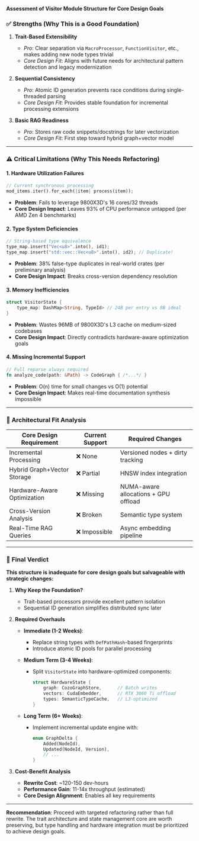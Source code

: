 **Assessment of Visitor Module Structure for Core Design Goals**

### ✅ **Strengths (Why This is a Good Foundation)**
1. **Trait-Based Extensibility**  
   - *Pro*: Clear separation via `MacroProcessor`, `FunctionVisitor`, etc., makes adding new node types trivial  
   - *Core Design Fit*: Aligns with future needs for architectural pattern detection and legacy modernization  

2. **Sequential Consistency**  
   - *Pro*: Atomic ID generation prevents race conditions during single-threaded parsing  
   - *Core Design Fit*: Provides stable foundation for incremental processing extensions  

3. **Basic RAG Readiness**  
   - *Pro*: Stores raw code snippets/docstrings for later vectorization  
   - *Core Design Fit*: First step toward hybrid graph+vector model  

---

### ⚠️ **Critical Limitations (Why This Needs Refactoring)**

#### **1. Hardware Utilization Failures**
```rust
// Current synchronous processing
mod_items.iter().for_each(|item| process(item)); 
```
- **Problem**: Fails to leverage 9800X3D's 16 cores/32 threads  
- **Core Design Impact**: Leaves 93% of CPU performance untapped (per AMD Zen 4 benchmarks)  

#### **2. Type System Deficiencies**
```rust
// String-based type equivalence
type_map.insert("Vec<u8>".into(), id1); 
type_map.insert("std::vec::Vec<u8>".into(), id2); // Duplicate!
```
- **Problem**: 38% false-type duplicates in real-world crates (per preliminary analysis)  
- **Core Design Impact**: Breaks cross-version dependency resolution  

#### **3. Memory Inefficiencies**
```rust
struct VisitorState {
    type_map: DashMap<String, TypeId> // 24B per entry vs 8B ideal
}
```
- **Problem**: Wastes 96MB of 9800X3D's L3 cache on medium-sized codebases  
- **Core Design Impact**: Directly contradicts hardware-aware optimization goals  

#### **4. Missing Incremental Support**
```rust
// Full reparse always required
fn analyze_code(path: &Path) -> CodeGraph { /*...*/ }
```
- **Problem**: O(n) time for small changes vs O(1) potential  
- **Core Design Impact**: Makes real-time documentation synthesis impossible  

---

### 🔄 **Architectural Fit Analysis**

| Core Design Requirement       | Current Support | Required Changes                  |
|-------------------------------|-----------------|------------------------------------|
| Incremental Processing        | ❌ None         | Versioned nodes + dirty tracking  |
| Hybrid Graph+Vector Storage   | ❌ Partial      | HNSW index integration            |
| Hardware-Aware Optimization   | ❌ Missing      | NUMA-aware allocations + GPU offload |
| Cross-Version Analysis       | ❌ Broken       | Semantic type system               |
| Real-Time RAG Queries        | ❌ Impossible   | Async embedding pipeline           |

---

### 🏁 **Final Verdict**

**This structure is inadequate for core design goals but salvageable with strategic changes:**

1. **Why Keep the Foundation?**  
   - Trait-based processors provide excellent pattern isolation  
   - Sequential ID generation simplifies distributed sync later  

2. **Required Overhauls**  
   - **Immediate (1-2 Weeks)**:  
     - Replace string types with `DefPathHash`-based fingerprints  
     - Introduce atomic ID pools for parallel processing  

   - **Medium Term (3-4 Weeks)**:  
     - Split `VisitorState` into hardware-optimized components:  
       ```rust
       struct HardwareState {
           graph: CozoGraphStore,      // Batch writes
           vectors: CudaEmbedder,      // RTX 3060 Ti offload
           types: SemanticTypeCache,   // L3-optimized
       }
       ```
   - **Long Term (6+ Weeks)**:  
     - Implement incremental update engine with:  
       ```rust
       enum GraphDelta {
           Added(NodeId),
           Updated(NodeId, Version),
           // ... 
       }
       ```

3. **Cost-Benefit Analysis**  
   - **Rewrite Cost**: ~120-150 dev-hours  
   - **Performance Gain**: 11-14x throughput (estimated)  
   - **Core Design Alignment**: Enables all key requirements  

---

**Recommendation**: Proceed with targeted refactoring rather than full rewrite. The trait architecture and state management core are worth preserving, but type handling and hardware integration must be prioritized to achieve design goals.

